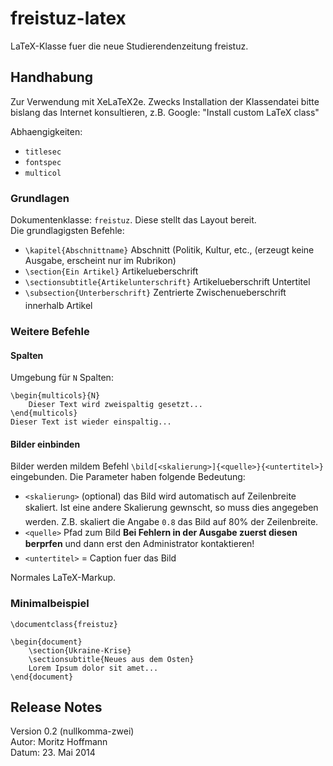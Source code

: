 # freistuz-latex   

LaTeX-Klasse fuer die neue Studierendenzeitung freistuz.   

## Handhabung
Zur Verwendung mit XeLaTeX2e. Zwecks Installation der Klassendatei bitte bislang das Internet konsultieren, z.B. Google: "Install custom LaTeX class"    

Abhaengigkeiten:
* `titlesec`
* `fontspec`
* `multicol`

### Grundlagen
Dokumentenklasse: `freistuz`. Diese stellt das Layout bereit.   
Die grundlagigsten Befehle:

* `\kapitel{Abschnittname}`  Abschnitt (Politik, Kultur, etc., (erzeugt keine Ausgabe, erscheint nur im Rubrikon)
* `\section{Ein Artikel}` Artikelueberschrift
* `\sectionsubtitle{Artikelunterschrift}`  Artikelueberschrift Untertitel
* `\subsection{Unterberschrift}` Zentrierte Zwischenueberschrift innerhalb Artikel 

### Weitere Befehle

#### Spalten
Umgebung für `N` Spalten: 
	
	\begin{multicols}{N}
		Dieser Text wird zweispaltig gesetzt...
	\end{multicols}
	Dieser Text ist wieder einspaltig...

#### Bilder einbinden
Bilder werden mildem Befehl `\bild[<skalierung>]{<quelle>}{<untertitel>}` eingebunden. Die Parameter haben folgende Bedeutung:
* `<skalierung>` (optional) das Bild wird automatisch auf Zeilenbreite skaliert. Ist eine andere Skalierung gewnscht, so muss dies angegeben werden. Z.B. skaliert die Angabe `0.8` das Bild auf 80% der Zeilenbreite.
* `<quelle>` Pfad zum Bild **Bei Fehlern in der Ausgabe zuerst diesen berprfen** und dann erst den Administrator kontaktieren!
* `<untertitel>` = Caption fuer das Bild

Normales LaTeX-Markup.

### Minimalbeispiel

	\documentclass{freistuz}
	
	\begin{document}
		\section{Ukraine-Krise}
		\sectionsubtitle{Neues aus dem Osten}
		Lorem Ipsum dolor sit amet...
	\end{document}
	
## Release Notes
Version 0.2 (nullkomma-zwei)   
Autor: Moritz Hoffmann    
Datum: 23. Mai 2014